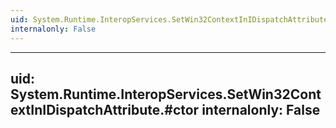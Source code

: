 ```yaml
---
uid: System.Runtime.InteropServices.SetWin32ContextInIDispatchAttribute
internalonly: False
---
```


---
uid: System.Runtime.InteropServices.SetWin32ContextInIDispatchAttribute.#ctor
internalonly: False
---
